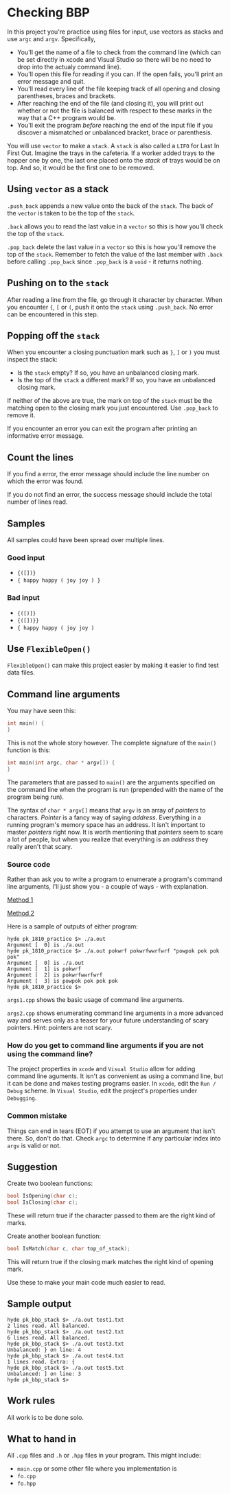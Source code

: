 # Checking BBP

In this project you're practice using files for input, use vectors as stacks and use `argc` and `argv`. Specifically, 

* You'll get the name of a file to check from the command line (which can be set directly in xcode and Visual Studio so there will be no need to drop into the actualy command line).
* You'll open this file for reading if you can. If the open fails, you'll print an error message and quit.
* You'll read every line of the file keeping track of all opening and closing parentheses, braces and brackets.
* After reaching the end of the file (and closing it), you will print out whether or not the file is balanced with respect to these marks in the way that a C++ program would be.
* You'll exit the program *before* reaching the end of the input file if you discover a mismatched or unbalanced bracket, brace or parenthesis.

You will use `vector` to make a `stack`. A `stack` is also called a `LIFO` for Last In First Out. Imagine the trays in the cafeteria. If a worker added trays to the hopper one by one, the last one placed onto the *stack* of trays would be on top. And so, it would be the first one to be removed.

## Using `vector` as a stack

`.push_back` appends a new value onto the back of the `stack`. The back of the `vector` is taken to be the top of the `stack`.

`.back` allows you to read the last value in a `vector` so this is how you'll check the top of the `stack`.

`.pop_back` delete the last value in a `vector` so this is how you'll remove the top of the `stack`. Remember to fetch the value of the last member with `.back` before calling `.pop_back` since `.pop_back` is a `void` - it returns nothing.

## Pushing on to the `stack`

After reading a line from the file, go through it character by character. When you encounter `{`, `[` or `(`, push it onto the `stack` using `.push_back`. No error can be encountered in this step.

## Popping off the `stack`

When you encounter a closing punctuation mark such as `}`, `]` or `)` you must inspect the stack:

* Is the `stack` empty? If so, you have an unbalanced closing mark.
* Is the top of the `stack` a different mark? If so, you have an unbalanced closing mark.

If neither of the above are true, the mark on top of the `stack` must be the matching open to the closing mark you just encountered. Use `.pop_back` to remove it.

If you encounter an error you can exit the program after printing an informative error message.

## Count the lines

If you find a error, the error message should include the line number on which the error was found.

If you do not find an error, the success message should include the total number of lines read.

## Samples

All samples could have been spread over multiple lines.

### Good input

* `{([])}`
* `{ happy happy ( joy joy ) }`

### Bad input

* `{([)]}`
* `{([])}}`
* `{ happy happy ( joy joy )`

## Use `FlexibleOpen()`

 `FlexibleOpen()` can make this project easier by making it easier to find test data files.

## Command line arguments

You may have seen this:

```c++
int main() {
}
```

This is not the whole story however. The complete signature of the `main()` function is this:

```c++
int main(int argc, char * argv[]) {
}
```

The parameters that are passed to `main()` are the arguments specified on the command line when the program is run (prepended with the name of the program being run).

The syntax of `char * argv[]` means that `argv` is an array of *pointers* to characters. *Pointer* is a fancy way of saying *address*. Everything in a running program's memory space has an address. It isn't important to master *pointers* right now. It is worth mentioning that *pointers* seem to scare a lot of people, but when you realize that everything is an *address* they really aren't that scary.

### Source code

Rather than ask you to write a program to enumerate a program's command line arguments, I'll just show you - a couple of ways - with explanation.

[Method 1](./args1.cpp)

[Method 2](./args2.cpp)

Here is a sample of outputs of either program:

```text
hyde pk_1810_practice $> ./a.out
Argument [  0] is ./a.out
hyde pk_1810_practice $> ./a.out pokwrf pokwrfwwrfwrf "powpok pok pok pok"
Argument [  0] is ./a.out
Argument [  1] is pokwrf
Argument [  2] is pokwrfwwrfwrf
Argument [  3] is powpok pok pok pok
hyde pk_1810_practice $>
```

`args1.cpp` shows the basic usage of command line arguments.

`args2.cpp` shows enumerating command line arguments in a more advanced way and serves only as a teaser for your future understanding of scary pointers. Hint: pointers are not scary.

### How do you get to command line arguments if you are not using the command line?

The project properties in `xcode` and `Visual Studio` allow for adding command line aguments. It isn't as convenient as using a command line, but it can be done and makes testing programs easier. In `xcode`, edit the `Run / Debug` scheme. In `Visual Studio`, edit the project's properties under `Debugging`.

### Common mistake

Things can end in tears (EOT) if you attempt to use an argument that isn't there. So, don't do that. Check `argc` to determine if any particular index into `argv` is valid or not.

## Suggestion

Create two boolean functions:

```c++
bool IsOpening(char c);
bool IsClosing(char c);
```

These will return true if the character passed to them are the right kind of marks.

Create another boolean function:

```c++
bool IsMatch(char c, char top_of_stack);
```

This will return true if the closing mark matches the right kind of opening mark.

Use these to make your main code much easier to read.

## Sample output

```text
hyde pk_bbp_stack $> ./a.out test1.txt
2 lines read. All balanced.
hyde pk_bbp_stack $> ./a.out test2.txt
6 lines read. All balanced.
hyde pk_bbp_stack $> ./a.out test3.txt
Unbalanced: } on line: 4
hyde pk_bbp_stack $> ./a.out test4.txt
1 lines read. Extra: {
hyde pk_bbp_stack $> ./a.out test5.txt
Unbalanced: ] on line: 3
hyde pk_bbp_stack $>
```

## Work rules

All work is to be done solo.

## What to hand in

All `.cpp` files and `.h` or `.hpp` files in your program. This might include:

* `main.cpp` or some other file where you implementation is
* `fo.cpp`
* `fo.hpp`
